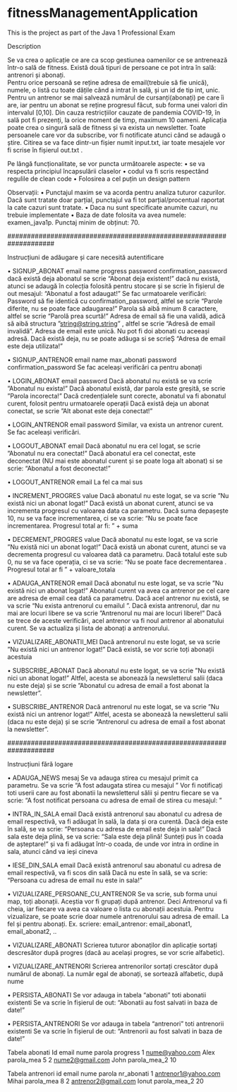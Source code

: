# fitnessManagementApplication
This is the project as part of the Java 1 Professional Exam


Description

Se va crea o aplicație ce are ca scop gestiunea oamenilor ce se antrenează într-o sală de fitness.
Există două tipuri de persoane ce pot intra în sală: antrenori și abonați.  
Pentru orice persoană se reține adresa de email(trebuie să fie unică), numele, o listă cu toate dățile când a intrat în sală, și un id de tip int, unic. 
Pentru un antrenor se mai salvează numărul de cursanți(abonați) pe care îi are, iar pentru un abonat se reține progresul făcut, sub forma unei valori din intervalul [0,10]. 
Din cauza restricțiilor cauzate de pandemia COVID-19, în sală pot fi prezenți, la orice moment de timp, maximum 10 oameni. 
Aplicația poate crea o singură sală de fitness și va exista un newsletter. Toate persoanele care vor da subscribe, vor fi notificate atunci când se adaugă o știre. 
Citirea se va face dintr-un fișier numit input.txt, iar toate mesajele vor fi scrise în fișierul out.txt .

Pe lângă funcționalitate, se vor puncta următoarele aspecte:
•	se va respecta principiul încapsulării claselor
•	codul va fi scris respectând regulile de clean code
•	Folosirea a cel puțin un design pattern

Observații:
•	Punctajul maxim se va acorda pentru analiza tuturor cazurilor. Dacă sunt tratate doar parțial, punctajul va fi tot parțial/procentual raportat la cate cazuri sunt tratate.
•	Daca nu sunt specificate anumite cazuri, nu trebuie implementate
•	Baza de date folosita va avea numele: examen_java1p.
Punctaj minim de obținut: 70. 

####################################################################

Instrucțiuni de adăugare și care necesită autentificare

•	SIGNUP_ABONAT email name progress password confirmation_password
		dacă există deja abonatul se scrie “Abonat deja existent!”
		dacă nu există, atunci se adaugă în colecția folosită pentru stocare și se scrie în fișierul de out mesajul: “Abonatul <name> a fost adaugat!”
		Se fac urmatoarele verificări:
			Password să fie identică cu confirmation_password, altfel se scrie “Parole diferite, nu se poate face adaugarea!”
			Parola să aibă minum 8 caractere, altfel se scrie “Parolă prea scurtă!”
			Adresa de email să fie una validă, adică să aibă structura ”string@string.string” , altfel se scrie “Adresă de email invalidă”. 
			Adresa de email este unică. Nu pot fi doi abonati cu aceeași adresă. Dacă există deja, nu se poate adăuga si se scrieȘ “Adresa de email este deja utilizata!”
			
•	SIGNUP_ANTRENOR email name max_abonati password confirmation_password
		Se fac aceleași verificări ca pentru abonați
		
•	LOGIN_ABONAT email password
		Dacă abonatul nu există se va scrie ”Abonatul nu exista!”
		Dacă abonatul există, dar parola este greșită, se scrie ”Parola incorecta!”
		Dacă credențialele sunt corecte, abonatul va fi abonatul curent, folosit pentru urmatoarele operații
		Dacă există deja un abonat conectat, se scrie ”Alt abonat este deja conectat!”
		
•	LOGIN_ANTRENOR email password
		Similar, va exista un antrenor curent. Se fac aceleași verificări.
		
•	LOGOUT_ABONAT email
		Dacă abonatul nu era cel logat, se scrie ”Abonatul nu era conectat!”
		Dacă abonatul era cel conectat, este deconectat (NU mai este abonatul curent și se poate loga alt abonat) si se scrie: “Abonatul <email> a fost deconectat!”
		
•	LOGOUT_ANTRENOR email
		La fel ca mai sus
		
•	INCREMENT_PROGRES value
		Dacă abonatul nu este logat, se va scrie  ”Nu există nici un abonat logat!”
		Dacă există un abonat curent, atunci se va incrementa progresul cu valoarea data ca parametru. Dacă suma depașește 10, nu se va face incrementarea, ci se va scrie: “Nu se poate face incrementarea. Progresul total ar fi: ” + suma 
		
•	DECREMENT_PROGRES value
		Dacă abonatul nu este logat, se va scrie  ”Nu există nici un abonat logat!”
		Dacă există un abonat curent, atunci se va decrementa progresul cu valoarea dată ca parametru. Dacă totalul este sub 0, nu se va face operația, ci se va scrie: “Nu se poate face decrementarea . Progresul total ar fi ” + valoare_totala
		
•	ADAUGA_ANTRENOR email
		Dacă abonatul nu este logat, se va scrie  ”Nu există nici un abonat logat!”
		Abonatul curent va avea ca antrenor pe cel care are adresa de email cea dată ca parametru.
		Dacă acel antrenor nu există, se va scrie “Nu exista antrenorul cu emailul <email>”.
		Dacă exista antrenorul, dar nu mai are locuri libere se va scrie ”Antrenorul nu mai are locuri libere!”
		Dacă se trece de aceste verificări, acel antrenor va fi noul antrenor al abonatului curent. Se va actualiza și lista de abonați a antrenorului.
		
•	VIZUALIZARE_ABONATII_MEI
		Dacă antrenorul nu este logat, se va scrie  ”Nu există nici un antrenor logat!”
		Dacă există, se vor scrie toți abonații acestuia
		
•	SUBSCRIBE_ABONAT
		Dacă abonatul nu este logat, se va scrie  ”Nu există nici un abonat logat!”
		Altfel, acesta se abonează la newsletterul salii (daca nu este deja) și se scrie ”Abonatul cu adresa de email  <email> a fost abonat la newsletter”.
		
•	SUBSCRIBE_ANTRENOR
		Dacă antrenorul nu este logat, se va scrie  ”Nu există nici un antrenor logat!”
		Altfel, acesta se abonează la newsletterul salii (daca nu este deja) și se scrie ”Antrenorul cu adresa de email  <email> a fost abonat la newsletter”.
		
####################################################################	
		
Instrucțiuni fără logare

•	ADAUGA_NEWS mesaj
		Se va adauga stirea cu mesajul primit ca parametru. Se va scrie “A fost adaugata stirea cu mesajul <mesaj>”
		Vor fi notificați toti userii care au fost abonatii la newsletterul sălii și pentru fiecare se va scrie: “A fost notificat persoana cu adresa de email <email>  de stirea cu mesajul: <mesaj>”
		
•	INTRA_IN_SALA email
		Dacă există antrenorul sau abonatul cu adresa de email  respectivă, va fi adăugat în sală, la data și ora curentă. 
		Dacă deja este în sală, se va scrie: “Persoana cu adresa de email <email > este deja in sala!”
		Dacă sala este deja plină, se va scrie: “Sala este deja plină! Sunteți pus în coada de așteptare!” și va fi adăugat într-o coada, de unde vor intra in ordine in sala, atunci când va ieși cineva

•	IESE_DIN_SALA email
		Dacă există antrenorul sau abonatul cu adresa de email respectivă, va fi scos din sală
		Dacă nu este în sală, se va scrie: “Persoana cu adresa de email  <email> nu este in sala!”
		
•	VIZUALIZARE_PERSOANE_CU_ANTRENOR
		Se va scrie, sub forma unui map, toți abonații. Aceștia vor fi grupați după antrenor. Deci Antrenorul va fi cheia, iar fiecare va avea ca valoare o lista cu abonații acestuia.
		Pentru vizualizare, se poate scrie doar numele antrenorului sau adresa de email. La fel și pentru abonați. Ex. scriere: email_antrenor: email_abonat1, email_abonat2, ..
		
•	VIZUALIZARE_ABONATI
		Scrierea tuturor abonaților din aplicație sortați descresător după progres (dacă au același progres, se vor scrie alfabetic).
		
•	VIZUALIZARE_ANTRENORI
		Scrierea antrenorilor sortați crescător după numărul de abonați. La număr egal de abonați, se sortează alfabetic, după nume
		
•	PERSISTA_ABONATI
		Se vor adauga in tabela “abonati” toti abonatii existenti
		Se va scrie în fișierul de out: “Abonatii au fost salvati in baza de date!”
		
•	PERSISTA_ANTRENORI
		Se vor adauga in tabela “antrenori” toti antrenorii existenti
		Se va scrie în fișierul de out: “Antrenorii au fost salvati in baza de date!”


Tabela abonati
Id	email			nume	parola			progress
1	nume@yahoo.com  Alex	parola_mea		5
2	nume2@gmail.com	John	parola_mea_2	10

Tabela antrenori
id	email					nume	parola			nr_abonati
1	antrenor1@yahoo.com		Mihai	parola_mea		8
2	antrenor2@gmail.com		Ionut	parola_mea_2	20